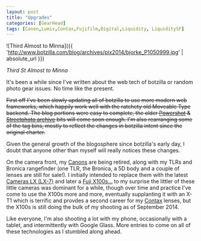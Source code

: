 ```yaml
---
layout: post
title: "Upgrades"
categories: [GearHead]
tags: [Canon,Lumix,Contax,Fujifilm,Digital,Liquidity, LiquiditySF]
---
```



![Third Almost to Minna]({{ 'http://www.botzilla.com/blog/archives/pix2014/bjorke_P1050999.jpg' | absolute_url }})


<i>Third St Almost to Minna</i>

It's been a while since I've written about the web tech of botzilla or random photo gear issues. No time like the present.

<!--more-->
<s>First off I've been slowly updating all of botzilla to use more modern web frameworks, which happily work well with the ratchety old Moveable Type backend. The blog portions were easy to complete, the older <a href="/photo/g1links.html">Powershot</a> & <a href="/photo/salon/gindex.html">Streetphoto archive</a> bits will come soon enough. I'm also rearranging some of the tag bins, mostly to reflect the changes in botzilla intent since the original charter.</s>

Given the general growth of the blogosphere since botzilla's early day, I doubt that anyone other than myself will really notices these changes.

On the camera front, my <a href="archives/cat_canon.html">Canons</a> are being retired, along with my TLRs and Bronica rangefinder (one TLR, the Bronica, a 5D body and a couple of lenses are still for sale!). I initially intended to replace them with the latest <a href="archives/cat_leicasonic.html">Cameras LX (LX-7)</a> and later a <a href="archives/cat_fujifilm.html">Fuji X100s&hellip;</a> to my surprise the littler of these little cameras was dominant for a while, though over time and practice I've come to use the X100s more and more, eventually supplanting it with an X-T1 which is terrific and provdes a second career for my <a href="archives/cat_contax.html">Contax</a> lenses, but the X100s is still doing the bulk of my shooting as of September 2014.

Like everyone, I'm also shooting a lot with my phone, occasionally with a tablet, and intermittently with Google Glass. More entries to come on all of these technologies as I stumbled along ahead.
